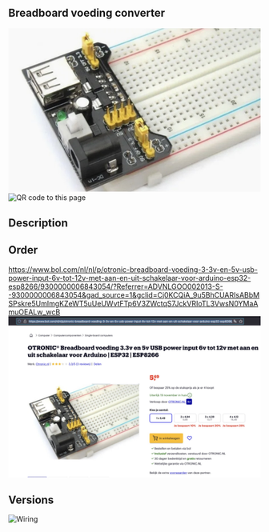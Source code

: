 ## Breadboard voeding converter

<img src="OT150-B75_Photo.jpg" alt="Photo of the component">
<img src="OT150-B75_QR_code.jpg" alt="QR code to this page" width="80" height="80">

## Description

## Order
<a href="https://www.bol.com/nl/nl/p/otronic-breadboard-voeding-3-3v-en-5v-usb-power-input-6v-tot-12v-met-aan-en-uit-schakelaar-voor-arduino-esp32-esp8266/9300000006843054/?Referrer=ADVNLGOO002013-S--9300000006843054&gad_source=1&gclid=Cj0KCQiA_9u5BhCUARIsABbMSPskre5UmImgKZeWT5uUeUWvtFTp6V3ZWctqS7JckVRIoTL3VwsN0YMaAmuOEALw_wcB">https://www.bol.com/nl/nl/p/otronic-breadboard-voeding-3-3v-en-5v-usb-power-input-6v-tot-12v-met-aan-en-uit-schakelaar-voor-arduino-esp32-esp8266/9300000006843054/?Referrer=ADVNLGOO002013-S--9300000006843054&gad_source=1&gclid=Cj0KCQiA_9u5BhCUARIsABbMSPskre5UmImgKZeWT5uUeUWvtFTp6V3ZWctqS7JckVRIoTL3VwsN0YMaAmuOEALw_wcB</a>
<img src="OT150-B75_Order.jpg" alt="Photo of the Order">

##  Versions

<img src="OT150-B75_Wiring.jpg" alt="Wiring" >

